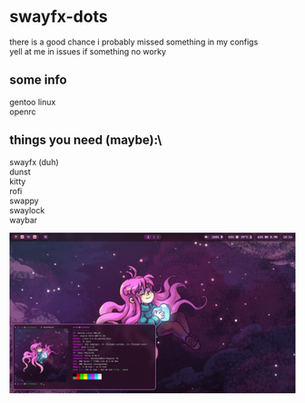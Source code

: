 # swayfx-dots
there is a good chance i probably missed something in my configs\
yell at me in issues if something no worky

## some info
gentoo linux\
openrc

## things you need (maybe):\
swayfx (duh)\
dunst\
kitty\
rofi\
swappy\
swaylock\
waybar

![alt text](screenshot.png)

